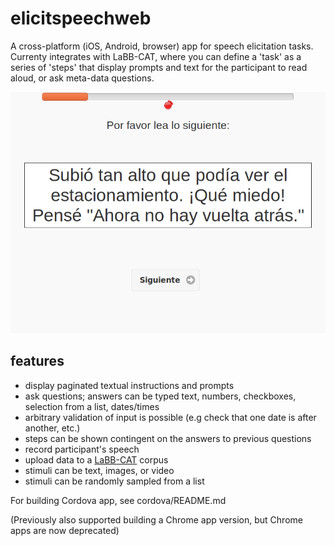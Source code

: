 # elicitspeechweb

A cross-platform (iOS, Android, browser) app for speech elicitation tasks. Currenty integrates with LaBB-CAT, where you can define a 'task' as a series of 'steps' that display prompts and text for the participant to read aloud, or ask meta-data questions. 

![Screenshot of Cordova app](https://raw.githubusercontent.com/nzilbb/elicitspeechweb/master/ElicitSpeechWeb.png)

## features

- display paginated textual instructions and prompts
- ask questions; answers can be typed text, numbers, checkboxes, selection from a list, dates/times
- arbitrary validation of input is possible (e.g check that one date is after another, etc.)
- steps can be shown contingent on the answers to previous questions
- record participant's speech
- upload data to a [LaBB-CAT](https://labbcat.canterbury.ac.nz) corpus
- stimuli can be text, images, or video
- stimuli can be randomly sampled from a list

For building Cordova app, see cordova/README.md

(Previously also supported building a Chrome app version, but Chrome apps are now deprecated)

